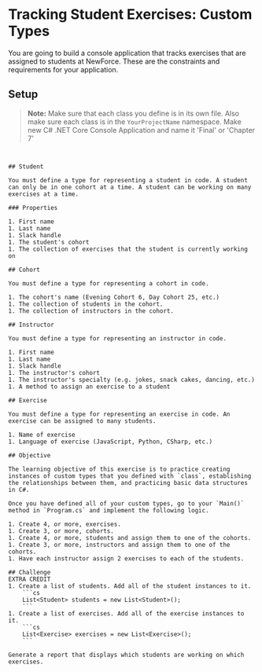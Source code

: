 # Tracking Student Exercises: Custom Types

You are going to build a console application that tracks exercises that are assigned to students at NewForce. These are the constraints and requirements for your application.

## Setup

> **Note:** Make sure that each class you define is in its own file. Also make sure each class is in the `YourProjectName` namespace.
Make new C# .NET Core Console Application and name it 'Final' or 'Chapter 7'
```


## Student

You must define a type for representing a student in code. A student can only be in one cohort at a time. A student can be working on many exercises at a time.

### Properties

1. First name
1. Last name
1. Slack handle
1. The student's cohort
1. The collection of exercises that the student is currently working on

## Cohort

You must define a type for representing a cohort in code.

1. The cohort's name (Evening Cohort 6, Day Cohort 25, etc.)
1. The collection of students in the cohort.
1. The collection of instructors in the cohort.

## Instructor

You must define a type for representing an instructor in code.

1. First name
1. Last name
1. Slack handle
1. The instructor's cohort
1. The instructor's specialty (e.g. jokes, snack cakes, dancing, etc.)
1. A method to assign an exercise to a student

## Exercise

You must define a type for representing an exercise in code. An exercise can be assigned to many students.

1. Name of exercise
1. Language of exercise (JavaScript, Python, CSharp, etc.)

## Objective

The learning objective of this exercise is to practice creating instances of custom types that you defined with `class`, establishing the relationships between them, and practicing basic data structures in C#.

Once you have defined all of your custom types, go to your `Main()` method in `Program.cs` and implement the following logic.

1. Create 4, or more, exercises.
1. Create 3, or more, cohorts.
1. Create 4, or more, students and assign them to one of the cohorts.
1. Create 3, or more, instructors and assign them to one of the cohorts.
1. Have each instructor assign 2 exercises to each of the students.

## Challenge
EXTRA CREDIT
1. Create a list of students. Add all of the student instances to it.
    ```cs
    List<Student> students = new List<Student>();
    ```
1. Create a list of exercises. Add all of the exercise instances to it.
    ```cs
    List<Exercise> exercises = new List<Exercise>();
    ```

Generate a report that displays which students are working on which exercises.

